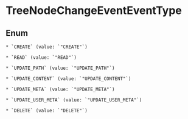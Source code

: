 
# TreeNodeChangeEventEventType

## Enum


    * `CREATE` (value: `"CREATE"`)

    * `READ` (value: `"READ"`)

    * `UPDATE_PATH` (value: `"UPDATE_PATH"`)

    * `UPDATE_CONTENT` (value: `"UPDATE_CONTENT"`)

    * `UPDATE_META` (value: `"UPDATE_META"`)

    * `UPDATE_USER_META` (value: `"UPDATE_USER_META"`)

    * `DELETE` (value: `"DELETE"`)
